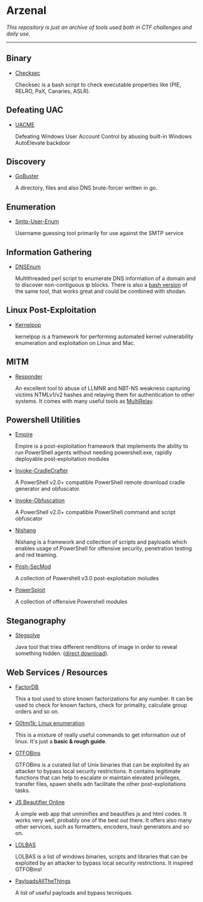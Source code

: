 # Arzenal 

*This repository is just an archive of tools used both in CTF challenges and daily use.*

--------------

Binary
---------------------
* [Checksec](https://raw.githubusercontent.com/RobinDavid/checksec/master/checksec.sh)

    Checksec is a bash script to check executable properties like (PIE, RELRO, PaX, Canaries, ASLR).

Defeating UAC
---------------------
* [UACME](https://github.com/hfiref0x/UACME)

    Defeating Windows User Account Control by abusing built-in Windows AutoElevate backdoor

Discovery
---------------------
* [GoBuster](https://github.com/OJ/gobuster)

    A directory, files and also DNS brute-forcer written in go. 

Enumeration
----------------------
* [Smtp-User-Enum](http://pentestmonkey.net/tools/user-enumeration/smtp-user-enum)

    Username guessing tool primarily for use against the SMTP service

Information Gathering
---------------------
* [DNSEnum](https://github.com/fwaeytens/dnsenum)

    Multithreaded perl script to enumerate DNS information of a domain and to discover non-contiguous ip blocks.
    There is also a [bash version](https://github.com/theMiddleBlue/DNSenum) of the same tool, that works great and could be    combined with shodan.    

Linux Post-Exploitation
-----------------------
* [Kernelpop](https://github.com/spencerdodd/kernelpop)

    kernelpop is a framework for performing automated kernel vulnerability enumeration and exploitation on Linux and Mac.

MITM
---------------------
* [Responder](https://github.com/lgandx/Responder)

    An excellent tool to abuse of LLMNR and NBT-NS weakness capturing victims NTMLv1/v2 hashes and relaying them for authentication to other systems. It comes with many useful tools as [MultiRelay](https://github.com/lgandx/Responder/blob/master/tools/MultiRelay.py).
    
Powershell Utilities
----------------------
* [Empire](https://github.com/EmpireProject/Empire)

     Empire is a post-exploitation framework that implements the ability to run PowerShell agents without needing powershell.exe, rapidly deployable post-exploitation modules

* [Invoke-CradleCrafter](https://github.com/danielbohannon/Invoke-CradleCrafter)

    A PowerShell v2.0+ compatible PowerShell remote download cradle generator and obfuscator.

* [Invoke-Obfuscation](https://github.com/danielbohannon/Invoke-Obfuscation)

    A PowerShell v2.0+ compatible PowerShell command and script obfuscator

* [Nishang](https://github.com/samratashok/nishang)

    Nishang is a framework and collection of scripts and payloads which enables usage of PowerShell for offensive security, penetration testing and red teaming. 

* [Posh-SecMod](https://github.com/darkoperator/Posh-SecMod)

    A collection of Powershell v3.0 post-exploitation moludes

* [PowerSploit](https://github.com/PowerShellMafia/PowerSploit)

    A collection of offensive Powershell modules

Steganography
---------------------
* [Stegsolve](http://www.caesum.com/handbook/stego.htm)
   
    Java tool that tries different renditions of image in order to reveal something hidden. ([direct download](http://www.caesum.com/handbook/Stegsolve.jar)).
    
Web Services / Resources
---------------------

* [FactorDB](http://factordb.com)

    This a tool used to store known factorizations for any number. It can be used to check for known factors, check for primality, calculate group orders and so on.

* [G0tmi1k: Linux enumeration](https://blog.g0tmi1k.com/2011/08/basic-linux-privilege-escalation/)

    This is a mixture of really useful commands to get information out of linux. It's just a **basic & rough guide**.

* [GTFOBins](https://gtfobins.github.io/)

    GTFOBins is a curated list of Unix binaries that can be exploited by an attacker to bypass local security restrictions.
    It contains legitimate functions that can help to escalate or maintain elevated privileges, transfer files, spawn shells adn facilitate the other post-exploitations tasks.

* [JS Beautifier Online](https://www.cleancss.com/javascript-beautify/)

    A simple web app that unminifies and beautifies js and html codes. It works very well, probably one of the best out there.
    It offers also many other services, such as formatters, encoders, hash generators and so on.

* [LOLBAS](https://lolbas-project.github.io/)

    LOLBAS is a list of windows binaries, scripts and libraries that can be exploited by an attacker to bypass local security restrictions. It inspired GTFOBins!
 
* [PayloadsAllTheThings](https://github.com/swisskyrepo/PayloadsAllTheThings/)

    A list of useful payloads and bypass tecniques. 
